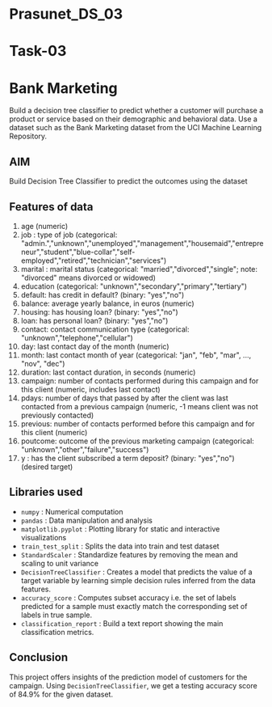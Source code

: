 # Prasunet_DS_03
# Task-03
# Bank Marketing

Build a decision tree classifier to predict whether a customer will purchase a product or service based on their demographic and behavioral data. Use a dataset such as the Bank Marketing dataset from the UCI Machine Learning Repository.

## AIM
Build Decision Tree Classifier to predict the outcomes using the dataset

## Features of data
1. age (numeric)
2. job : type of job (categorical: "admin.","unknown","unemployed","management","housemaid","entrepreneur","student","blue-collar","self-employed","retired","technician","services")
3. marital : marital status (categorical: "married","divorced","single"; note: "divorced" means divorced or widowed)
4. education (categorical: "unknown","secondary","primary","tertiary")
5. default: has credit in default? (binary: "yes","no")
6. balance: average yearly balance, in euros (numeric)
7. housing: has housing loan? (binary: "yes","no")
8. loan: has personal loan? (binary: "yes","no")
9. contact: contact communication type (categorical: "unknown","telephone","cellular")
10. day: last contact day of the month (numeric)
11. month: last contact month of year (categorical: "jan", "feb", "mar", ..., "nov", "dec")
12. duration: last contact duration, in seconds (numeric)
13. campaign: number of contacts performed during this campaign and for this client (numeric, includes last contact)
14. pdays: number of days that passed by after the client was last contacted from a previous campaign (numeric, -1 means client was not previously contacted)
15. previous: number of contacts performed before this campaign and for this client (numeric)
16. poutcome: outcome of the previous marketing campaign (categorical: "unknown","other","failure","success")
17. y : has the client subscribed a term deposit? (binary: "yes","no") (desired target)

## Libraries used
- `numpy` : Numerical computation
- `pandas` : Data manipulation and analysis
-  `matplotlib.pyplot` : Plotting library for static and interactive visualizations
-  `train_test_split` : Splits the data into train and test dataset
-  `StandardScaler` : Standardize features by removing the mean and scaling to unit variance
-  `DecisionTreeClassifier` : Creates a model that predicts the value of a target variable by learning simple decision rules inferred from the data features.
-  `accuracy_score` : Computes subset accuracy i.e. the set of labels predicted for a sample must exactly match the corresponding set of labels in true sample.
-  `classification_report` : Build a text report showing the main classification metrics.

## Conclusion
This project offers insights of the prediction model of customers for the campaign. Using `DecisionTreeClassifier`, we get a testing accuracy score of 84.9% for the given dataset.
